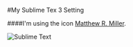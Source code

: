 #My Sublime Tex 3 Setting

####I'm using the icon [Matthew R. Miller](https://dribbble.com/mattermill).

![Sublime Text](https://d13yacurqjgara.cloudfront.net/users/29906/screenshots/1424280/sublime-text-icon-remake-03_1x.png)
